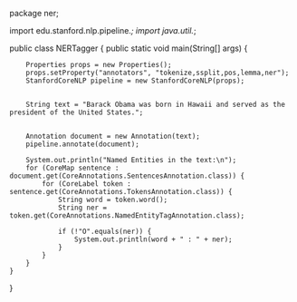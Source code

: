 package ner;

import edu.stanford.nlp.pipeline.*;
import java.util.*;

public class NERTagger {
    public static void main(String[] args) {
       
        Properties props = new Properties();
        props.setProperty("annotators", "tokenize,ssplit,pos,lemma,ner");
        StanfordCoreNLP pipeline = new StanfordCoreNLP(props);

        
        String text = "Barack Obama was born in Hawaii and served as the president of the United States.";

       
        Annotation document = new Annotation(text);
        pipeline.annotate(document);

        System.out.println("Named Entities in the text:\n");
        for (CoreMap sentence : document.get(CoreAnnotations.SentencesAnnotation.class)) {
            for (CoreLabel token : sentence.get(CoreAnnotations.TokensAnnotation.class)) {
                String word = token.word();
                String ner = token.get(CoreAnnotations.NamedEntityTagAnnotation.class);

                if (!"O".equals(ner)) {
                    System.out.println(word + " : " + ner);
                }
            }
        }
    }
}
